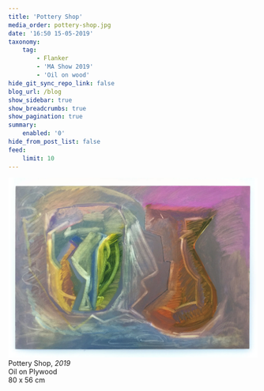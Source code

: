 ```yaml
---
title: 'Pottery Shop'
media_order: pottery-shop.jpg
date: '16:50 15-05-2019'
taxonomy:
    tag:
        - Flanker
        - 'MA Show 2019'
        - 'Oil on wood'
hide_git_sync_repo_link: false
blog_url: /blog
show_sidebar: true
show_breadcrumbs: true
show_pagination: true
summary:
    enabled: '0'
hide_from_post_list: false
feed:
    limit: 10
---
```


![](pottery-shop.jpg)  
Pottery Shop, _2019_  
Oil on Plywood  
80 x 56 cm